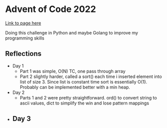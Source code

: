 # Advent of Code 2022

[Link to page here](https://adventofcode.com/2022)

Doing this challenge in Python and maybe Golang to improve my programming skills

## Reflections

- Day 1
  - Part 1 was simple, O(N) TC, one pass through array
  - Part 2 slightly harder, called a sort() each time i inserted element into list of size 3. Since list is constant time sort is essentially O(1). Probably can be implemented better with a min heap.
- Day 2
  - Parts 1 and 2 were pretty straightforward. ord() to convert string to ascii values, dict to simplify the win and lose pattern mappings
- Day 3
  -
